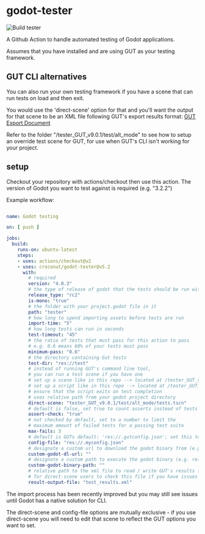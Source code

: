 # godot-tester
![Build tester](https://github.com/croconut/godot-tester/workflows/Build%20tester/badge.svg)

A Github Action to handle automated testing of Godot applications.

Assumes that you have installed and are using GUT as your testing framework.

## GUT CLI alternatives

You can also run your own testing framework if you have a scene that can run tests on load and then exit.

You would use the 'direct-scene' option for that and you'll want the output for that scene to be an XML file following GUT's export results format: [GUT Export Document](https://bitwes.github.io/GutWiki/Godot4/Export-Test-Results.html)

Refer to the folder "/tester_GUT_v9.0.1/test/alt_mode" to see how to setup an override test scene for GUT, for use when GUT's CLI isn't working for your project.

## setup

Checkout your repository with actions/checkout then use this action.
The version of Godot you want to test against is required (e.g. "3.2.2")

Example workflow:

~~~ yaml

name: Godot testing

on: [ push ]

jobs:
  build:
    runs-on: ubuntu-latest
    steps:
    - uses: actions/checkout@v2
    - uses: croconut/godot-tester@v5.2
      with:
        # required
        version: "4.0.3"
        # the type of release of godot that the tests should be run with
        release_type: "rc2"
        is-mono: "true"
        # the folder with your project.godot file in it
        path: "tester"
        # how long to spend importing assets before tests are run
        import-time: "5"
        # how long tests can run in seconds
        test-timeout: "45"
        # the ratio of tests that must pass for this action to pass
        # e.g. 0.6 means 60% of your tests must pass
        minimum-pass: "0.6"
        # the directory containing Gut tests
        test-dir: "res://test"
        # instead of running GUT's command line tool, 
        # you can run a test scene if you have one
        # set up a scene like in this repo --> located at /tester_GUT_v9.0.1/test/alt_mode/tests.tscn
        # set up a script like in this repo --> located at /tester_GUT_v9.0.1/test/alt_mode/cli_test.gd
        # ensure that the script exits on test completion
        # uses relative path from your godot project directory
        direct-scene: "tester_GUT_v9.0.1/test/alt_mode/tests.tscn" 
        # default is false, set true to count asserts instead of tests
        assert-check: "true" 
        # not checked by default, set to a number to limit the 
        # maximum amount of failed tests for a passing test suite
        max-fails: 3  
        # default is GUTs default: 'res://.gutconfig.json'; set this to load a different config file
        config-file: "res://.myconfig.json" 
        # designate a custom url to download the godot binary from (e.g. https://download_url.com/godot/example_download.zip)
        custom-godot-dl-url: ""
        # designate a custom path to execute the godot binary (e.g. relative_filename.exe)
        custom-godot-binary-path: ""
        # relative path to the xml file to read / write GUT's results from, recommended
        # for direct-scene users to check this file if you have issues
        result-output-file: "test_results.xml"

~~~~

The import process has been recently improved but you may still see issues until Godot has a native solution for CLI.

The direct-scene and config-file options are mutually exclusive - if you use direct-scene you will need to edit that scene to reflect the GUT options you want to set.
